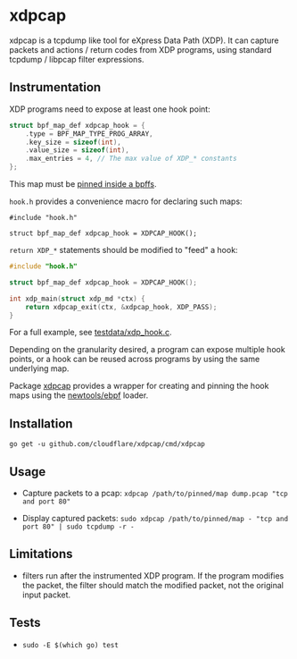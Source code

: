# xdpcap

xdpcap is a tcpdump like tool for eXpress Data Path (XDP).
It can capture packets and actions / return codes from XDP programs,
using standard tcpdump / libpcap filter expressions.


## Instrumentation

XDP programs need to expose at least one hook point:

```C
struct bpf_map_def xdpcap_hook = {
	.type = BPF_MAP_TYPE_PROG_ARRAY,
	.key_size = sizeof(int),
	.value_size = sizeof(int),
	.max_entries = 4, // The max value of XDP_* constants
};
```

This map must be [pinned inside a bpffs](https://facebookmicrosites.github.io/bpf/blog/2018/08/31/object-lifetime.html#bpffs).

`hook.h` provides a convenience macro for declaring such maps:

```
#include "hook.h"

struct bpf_map_def xdpcap_hook = XDPCAP_HOOK();
```

`return XDP_*` statements should be modified to "feed" a hook:

```C
#include "hook.h"

struct bpf_map_def xdpcap_hook = XDPCAP_HOOK();

int xdp_main(struct xdp_md *ctx) {
	return xdpcap_exit(ctx, &xdpcap_hook, XDP_PASS);
}
```

For a full example, see [testdata/xdp_hook.c](testdata/xdp_hook.c).

Depending on the granularity desired,
a program can expose multiple hook points,
or a hook can be reused across programs by using the same underlying map.

Package [xdpcap](https://godoc.org/github.com/cloudflare/xdpcap) provides a wrapper for
creating and pinning the hook maps using the [newtools/ebpf](https://godoc.org/github.com/cilium/ebpf) loader.


## Installation

`go get -u github.com/cloudflare/xdpcap/cmd/xdpcap`


## Usage

* Capture packets to a pcap:
`xdpcap /path/to/pinned/map dump.pcap "tcp and port 80"`

* Display captured packets:
`sudo xdpcap /path/to/pinned/map - "tcp and port 80" | sudo tcpdump -r -`


## Limitations

* filters run after the instrumented XDP program.
If the program modifies the packet,
the filter should match the modified packet,
not the original input packet.


## Tests

* `sudo -E $(which go) test`
